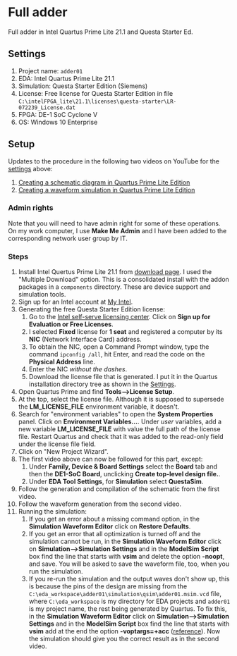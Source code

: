 # Full adder
 Full adder in Intel Quartus Prime Lite 21.1 and Questa Starter Ed.

## Settings

1. Project name: `adder01`
2. EDA: Intel Quartus Prime Lite 21.1
3. Simulation: Questa Starter Edition (Siemens)
4. License: Free license for Questa Starter Edition in file `C:\intelFPGA_lite\21.1\licenses\questa-starter\LR-072239_License.dat`
5. FPGA: DE-1 SoC Cyclone V
6. OS: Windows 10 Enterprise

## Setup

Updates to the procedure in the following two videos on YouTube for the [settings](#settings) above:  
1. [Creating a schematic diagram in Quartus Prime Lite Edition](https://www.youtube.com/watch?v=qn6ggwxpDjQ)  
2. [Creating a waveform simulation in Quartus Prime Lite Edition](https://www.youtube.com/watch?v=e_ksjHd6sY0&t=146s)  

### Admin rights

Note that you will need to have admin right for some of these operations. On my work computer, I use **Make Me Admin** and I have been added to the corresponding network user group by IT.

### Steps

1. Install Intel Quertus Prime Lite 21.1 from [download page](https://www.intel.com/content/www/us/en/software-kit/684216/intel-quartus-prime-lite-edition-design-software-version-21-1-for-windows.html?). I used the "Multiple Download" option. This is a consolidated install with the addon packages in a `components` directory. These are device support and simulation tools.  
2. Sign up for an Intel account at [My Intel](https://www.intel.com/content/www/us/en/programmable/my-intel/mal-home.html).
3. Generating the free Questa Starter Edition license:
   1. Go to the [Intel self-serve licensing center](https://licensing.intel.com/psg/s/). Click on **Sign up for Evaluation or Free Licenses**.
   2. I selected **Fixed** license for **1 seat** and registered a computer by its **NIC** (Network Interface Card) address.
   3. To obtain the NIC, open a Command Prompt window, type the command `ipconfig /all`, hit Enter, and read the code on the **Physical Address** line.
   4. Enter the NIC _without the dashes_.
   5. Download the license file that is generated. I put it in the Quartus installation directory tree as shown in the [Settings](#settings).
4. Open Quartus Prime and find **Tools-->License Setup**.
5. At the top, select the license file. Although it is supposed to supersede the **LM_LICENSE_FILE** environment variable, it doesn't.
6. Search for "environment variables" to open the **System Properties** panel. Click on **Environment Variables...**. Under _user_ variables, add a new variable **LM_LICENSE_FILE** with value the full path of the license file. Restart Quartus and check that it was added to the read-only field under the license file field.
7. Click on "New Project Wizard".
8. The first video above can now be followed for this part, except:
   1. Under **Family, Device & Board Settings** select the **Board** tab and then the **DE1-SoC Board**, unclicking **Create top-level design file.**.
   2. Under **EDA Tool Settings**, for **Simulation** select **QuestaSim**.
10. Follow the generation and compilation of the schematic from the first video.
11. Follow the waveform generation from the second video. 
12. Running the simulation:
    1. If you get an error about a missing command option, in the **Simulation Waveform Editor** click on **Restore Defaults**.
    2. If you get an error that all optimization is turned off and the simulation cannot be run, in the **Simulation Waveform Editor** click on **Simulation-->Simulation Settings** and in the **ModelSim Script** box find the line that starts with **vsim** and delete the option **-noopt**, and save. You will be asked to save the waveform file, too, when you run the simulation.
    3. If you re-run the simulation and the output waves don't show up, this is because the pins of the design are missing from the `C:\eda_workspace\adder01\simulation\qsim\adder01.msim.vcd` file, where `C:\eda_workspace` is my directory for EDA projects and `adder01` is my project name, the rest being generated by Quartus. To fix this, in the **Simulation Waveform Editor** click on **Simulation-->Simulation Settings** and in the **ModelSim Script** box find the line that starts with **vsim** add at the end the option **-voptargs=+acc** ([reference](community.intel.com/t5/Intel-Quartus-Prime-Software/quot-Warning-signal-not-found-in-VCD-quot-Error-message-with/m-p/1346251#M71852)). Now the simulation should give you the correct result as in the second video.
